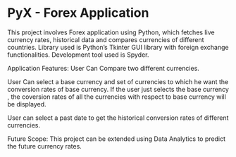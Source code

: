 # PyX - Forex Application
This project involves Forex application using Python, which fetches live currency rates, historical data and compares currencies of different countries.  Library used is Python’s Tkinter GUI library with foreign exchange functionalities. Development tool used is Spyder.

Application Features:
User Can Compare two different currencies.

User Can select a base currency and set of currencies to which he want the conversion rates of base currency. If the user just selects the base currency , the coversion rates of all the currencies with respect to base currency will be displayed.

User can select a past date to get the historical conversion rates of different currencies.

Future Scope:
This project can be extended using Data Analytics to predict the future currency rates.
